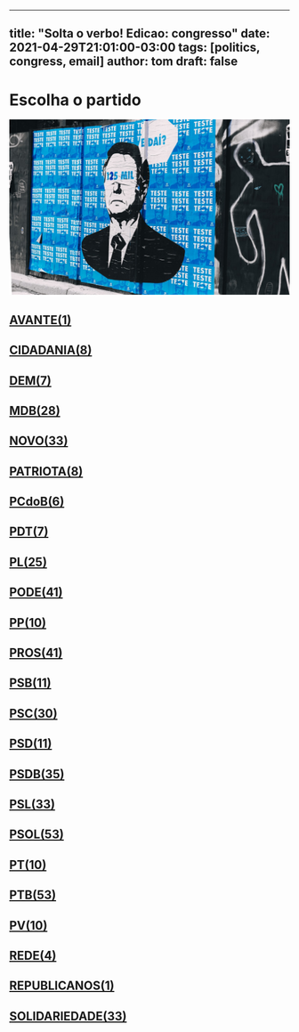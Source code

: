 
---
title: "Solta o verbo! Edicao: congresso"
date: 2021-04-29T21:01:00-03:00
tags: [politics, congress, email]
author: tom
draft: false
---
<h1>Escolha o partido</h1>
<img src="/images/bolsonegligencia.jpeg" />
<h2><a href="mailto:dep.luistibe@camara.leg.br,"> AVANTE(1) </a></h2><h2><a href="mailto:dep.chiquinhobrazao@camara.leg.br,dep.ledasadala@camara.leg.br,dep.tito@camara.leg.br,dep.sebastiaooliveira@camara.leg.br,dep.andrejanones@camara.leg.br,dep.greyceelias@camara.leg.br,dep.pastorsargentoisidorio@camara.leg.br,dep.paulabelmonte@camara.leg.br,"> CIDADANIA(8) </a></h2><h2><a href="mailto:dep.davitoria@camara.leg.br,dep.carmenzanotto@camara.leg.br,dep.danielcoelho@camara.leg.br,dep.alexmanente@camara.leg.br,dep.arnaldojardim@camara.leg.br,dep.rubensbueno@camara.leg.br,dep.rodrigomaia@camara.leg.br,"> DEM(7) </a></h2><h2><a href="mailto:dep.geninhozuliani@camara.leg.br,dep.luismiranda@camara.leg.br,dep.pauloazi@camara.leg.br,dep.igorkannario@camara.leg.br,dep.carloshenriquegaguim@camara.leg.br,dep.arthuroliveiramaia@camara.leg.br,dep.marcossoares@camara.leg.br,dep.dr.zachariascalil@camara.leg.br,dep.bilacpinto@camara.leg.br,dep.anibalgomes@camara.leg.br,dep.helioleite@camara.leg.br,dep.fernandocoelhofilho@camara.leg.br,dep.elmarnascimento@camara.leg.br,dep.juscelinofilho@camara.leg.br,dep.kimkataguiri@camara.leg.br,dep.efraimfilho@camara.leg.br,dep.pedrolupion@camara.leg.br,dep.elicorreafilho@camara.leg.br,dep.davidsoares@camara.leg.br,dep.alanrick@camara.leg.br,dep.professoradorinhaseabrarezende@camara.leg.br,dep.josemarioschreiner@camara.leg.br,dep.sostenescavalcante@camara.leg.br,dep.leurlomantojunior@camara.leg.br,dep.alexandreleite@camara.leg.br,dep.normaayub@camara.leg.br,dep.olivalmarques@camara.leg.br,dep.dulcemiranda@camara.leg.br,"> MDB(28) </a></h2><h2><a href="mailto:dep.gutembergreis@camara.leg.br,dep.sergiosouza@camara.leg.br,dep.mosesrodrigues@camara.leg.br,dep.newtoncardosojr@camara.leg.br,dep.marcosaureliosampaio@camara.leg.br,dep.giovanifeltes@camara.leg.br,dep.raulhenry@camara.leg.br,dep.flavianomelo@camara.leg.br,dep.elcionebarbalho@camara.leg.br,dep.osmarterra@camara.leg.br,dep.maurolopes@camara.leg.br,dep.celsomaldaner@camara.leg.br,dep.fabioramalho@camara.leg.br,dep.rogeriopeninhamendonca@camara.leg.br,dep.danieladowaguinho@camara.leg.br,dep.carloschiodini@camara.leg.br,dep.fabioreis@camara.leg.br,dep.marciobiolchi@camara.leg.br,dep.valtenirpereira@camara.leg.br,dep.walteralves@camara.leg.br,dep.juarezcosta@camara.leg.br,dep.jessicasales@camara.leg.br,dep.luciomosquini@camara.leg.br,dep.hildorocha@camara.leg.br,dep.isnaldobulhoesjr@camara.leg.br,dep.baleiarossi@camara.leg.br,dep.herculanopassos@camara.leg.br,dep.hermesparcianello@camara.leg.br,dep.joaomarcelosouza@camara.leg.br,dep.alceumoreira@camara.leg.br,dep.josepriante@camara.leg.br,dep.herciliocoelhodiniz@camara.leg.br,dep.pauloganime@camara.leg.br,"> NOVO(33) </a></h2><h2><a href="mailto:dep.alexisfonteyne@camara.leg.br,dep.gilsonmarques@camara.leg.br,dep.tiagomitraud@camara.leg.br,dep.adrianaventura@camara.leg.br,dep.viniciuspoit@camara.leg.br,dep.marcelvanhattem@camara.leg.br,dep.lucasgonzalez@camara.leg.br,dep.pastoreurico@camara.leg.br,"> PATRIOTA(8) </a></h2><h2><a href="mailto:dep.fredcosta@camara.leg.br,dep.marrecafilho@camara.leg.br,dep.dr.frederico@camara.leg.br,dep.roman@camara.leg.br,dep.alcidesrodrigues@camara.leg.br,dep.perpetuaalmeida@camara.leg.br,"> PCdoB(6) </a></h2><h2><a href="mailto:dep.danielalmeida@camara.leg.br,dep.professoramarcivania@camara.leg.br,dep.aliceportugal@camara.leg.br,dep.renildocalheiros@camara.leg.br,dep.orlandosilva@camara.leg.br,dep.jandirafeghali@camara.leg.br,dep.dagobertonogueira@camara.leg.br,"> PDT(7) </a></h2><h2><a href="mailto:dep.damiaofeliciano@camara.leg.br,dep.alexsantana@camara.leg.br,dep.fabiohenrique@camara.leg.br,dep.leonidascristino@camara.leg.br,dep.pompeodemattos@camara.leg.br,dep.felixmendoncajunior@camara.leg.br,dep.jesussergio@camara.leg.br,dep.eduardobismarck@camara.leg.br,dep.wolneyqueiroz@camara.leg.br,dep.silviacristina@camara.leg.br,dep.subtenentegonzaga@camara.leg.br,dep.gustavofruet@camara.leg.br,dep.tabataamaral@camara.leg.br,dep.idilvanalencar@camara.leg.br,dep.marioheringer@camara.leg.br,dep.totonholopes@camara.leg.br,dep.andrefigueiredo@camara.leg.br,dep.marlonsantos@camara.leg.br,dep.pauloramos@camara.leg.br,dep.flavionogueira@camara.leg.br,dep.flaviamorais@camara.leg.br,dep.chicodangelo@camara.leg.br,dep.tuliogadelha@camara.leg.br,dep.afonsomotta@camara.leg.br,dep.josimarmaranhaozinho@camara.leg.br,"> PL(25) </a></h2><h2><a href="mailto:dep.laertebessa@camara.leg.br,dep.ediolopes@camara.leg.br,dep.pastorgil@camara.leg.br,dep.luizcarlosmotta@camara.leg.br,dep.lincolnportela@camara.leg.br,dep.zevitor@camara.leg.br,dep.joaomaia@camara.leg.br,dep.luiznishimori@camara.leg.br,dep.fernandorodolfo@camara.leg.br,dep.joaocarlosbacelar@camara.leg.br,dep.miguellombardi@camara.leg.br,dep.gelsonazevedo@camara.leg.br,dep.giacobo@camara.leg.br,dep.luizantoniocorrea@camara.leg.br,dep.giovanicherini@camara.leg.br,dep.marcioalvino@camara.leg.br,dep.marceloramos@camara.leg.br,dep.magdamofatto@camara.leg.br,dep.joserocha@camara.leg.br,dep.abiliosantana@camara.leg.br,dep.paulofreirecosta@camara.leg.br,dep.juniormano@camara.leg.br,dep.wellingtonroberto@camara.leg.br,dep.aeltonfreitas@camara.leg.br,dep.viniciusgurgel@camara.leg.br,dep.vicentinhojunior@camara.leg.br,dep.valdevannoventa@camara.leg.br,dep.altineucortes@camara.leg.br,dep.tiririca@camara.leg.br,dep.sorayasantos@camara.leg.br,dep.boscocosta@camara.leg.br,dep.sergiotoledo@camara.leg.br,dep.capitaoaugusto@camara.leg.br,dep.capitaofabioabreu@camara.leg.br,dep.christianedesouzayared@camara.leg.br,dep.cristianovale@camara.leg.br,dep.raimundocosta@camara.leg.br,dep.juniorlourenco@camara.leg.br,dep.dr.jaziel@camara.leg.br,dep.policialkatiasastre@camara.leg.br,dep.leomoraes@camara.leg.br,"> PODE(41) </a></h2><h2><a href="mailto:dep.igortimo@camara.leg.br,dep.josivaldojp@camara.leg.br,dep.josenelto@camara.leg.br,dep.robertodelucena@camara.leg.br,dep.ricardoteobaldo@camara.leg.br,dep.diegogarcia@camara.leg.br,dep.renataabreu@camara.leg.br,dep.bacelar@camara.leg.br,dep.josemedeiros@camara.leg.br,dep.covattifilho@camara.leg.br,"> PP(10) </a></h2><h2><a href="mailto:dep.marionegromontejr@camara.leg.br,dep.jeronimogoergen@camara.leg.br,dep.margaretecoelho@camara.leg.br,dep.adrianodobaldy@camara.leg.br,dep.jaquelinecassol@camara.leg.br,dep.pinheirinho@camara.leg.br,dep.pedrowestphalen@camara.leg.br,dep.andrefufuca@camara.leg.br,dep.angelaamin@camara.leg.br,dep.iracemaportella@camara.leg.br,dep.guilhermederrite@camara.leg.br,dep.guilhermemussi@camara.leg.br,dep.cacaleao@camara.leg.br,dep.ajalbuquerque@camara.leg.br,dep.eduardodafonte@camara.leg.br,dep.marceloaro@camara.leg.br,dep.arthurlira@camara.leg.br,dep.atilalins@camara.leg.br,dep.atilalira@camara.leg.br,dep.betorosado@camara.leg.br,dep.celinaleao@camara.leg.br,dep.andreabdon@camara.leg.br,dep.ronaldocarletto@camara.leg.br,dep.christinoaureo@camara.leg.br,dep.dimasfabiano@camara.leg.br,dep.dr.luizantonioteixeirajr@camara.leg.br,dep.ricardoizar@camara.leg.br,dep.aguinaldoribeiro@camara.leg.br,dep.afonsohamm@camara.leg.br,dep.professoralcides@camara.leg.br,dep.ricardobarros@camara.leg.br,dep.fernandomonteiro@camara.leg.br,dep.faustopinato@camara.leg.br,dep.francocartafina@camara.leg.br,dep.nerigeller@camara.leg.br,dep.juliolopes@camara.leg.br,dep.claudiocajado@camara.leg.br,dep.laerciooliveira@camara.leg.br,dep.evairvieirademelo@camara.leg.br,dep.hirangoncalves@camara.leg.br,dep.gastaovieira@camara.leg.br,"> PROS(41) </a></h2><h2><a href="mailto:dep.bocaaberta@camara.leg.br,dep.toninhowandscheer@camara.leg.br,dep.clarissagarotinho@camara.leg.br,dep.welitonprado@camara.leg.br,dep.erosbiondini@camara.leg.br,dep.capitaowagner@camara.leg.br,dep.carladickson@camara.leg.br,dep.acaciofavacho@camara.leg.br,dep.ulduricojunior@camara.leg.br,dep.vaidonoliveira@camara.leg.br,dep.vilsondafetaemg@camara.leg.br,"> PSB(11) </a></h2><h2><a href="mailto:dep.lidicedamata@camara.leg.br,dep.lizianebayer@camara.leg.br,dep.lucianoducci@camara.leg.br,dep.jeffersoncampos@camara.leg.br,dep.alessandromolon@camara.leg.br,dep.alielmachado@camara.leg.br,dep.emidinhomadeira@camara.leg.br,dep.rodrigoagostinho@camara.leg.br,dep.danilocabral@camara.leg.br,dep.rafaelmotta@camara.leg.br,dep.odoricomonteiro@camara.leg.br,dep.eliasvaz@camara.leg.br,dep.felipecarreras@camara.leg.br,dep.juliodelgado@camara.leg.br,dep.feliperigoni@camara.leg.br,dep.miltoncoelho@camara.leg.br,dep.ricardosilva@camara.leg.br,dep.mauronazif@camara.leg.br,dep.tedconti@camara.leg.br,dep.rodrigocoelho@camara.leg.br,dep.cassioandrade@camara.leg.br,dep.gonzagapatriota@camara.leg.br,dep.rosanavalle@camara.leg.br,dep.tadeualencar@camara.leg.br,dep.biradopindare@camara.leg.br,dep.heitorschuch@camara.leg.br,dep.camilocapiberibe@camara.leg.br,dep.gervasiomaia@camara.leg.br,dep.marcelonilo@camara.leg.br,dep.otonidepaula@camara.leg.br,"> PSC(30) </a></h2><h2><a href="mailto:dep.leonardogadelha@camara.leg.br,dep.euclydespettersen@camara.leg.br,dep.osiresdamaso@camara.leg.br,dep.ricardodakarol@camara.leg.br,dep.glaustindafokus@camara.leg.br,dep.aluisiomendes@camara.leg.br,dep.andreferreira@camara.leg.br,dep.gilbertonascimento@camara.leg.br,dep.pauloeduardomartins@camara.leg.br,dep.lauriete@camara.leg.br,dep.sidneyleite@camara.leg.br,"> PSD(11) </a></h2><h2><a href="mailto:dep.paulovicentecaleffi@camara.leg.br,dep.vermelho@camara.leg.br,dep.ottoalencarfilho@camara.leg.br,dep.stefanoaguiar@camara.leg.br,dep.pedroaugustopalareti@camara.leg.br,dep.sergiobrito@camara.leg.br,dep.sargentofahur@camara.leg.br,dep.marxbeltrao@camara.leg.br,dep.ricardoguidi@camara.leg.br,dep.misaelvarella@camara.leg.br,dep.neucimarfraga@camara.leg.br,dep.reinholdstephanesjunior@camara.leg.br,dep.paulomagalhaes@camara.leg.br,dep.marcobertaiolli@camara.leg.br,dep.joaquimpassarinho@camara.leg.br,dep.andredepaula@camara.leg.br,dep.edilaziojunior@camara.leg.br,dep.charlesfernandes@camara.leg.br,dep.hugoleal@camara.leg.br,dep.haroldocathedral@camara.leg.br,dep.juniorferrari@camara.leg.br,dep.expeditonetto@camara.leg.br,dep.antoniobrito@camara.leg.br,dep.diegoandrade@camara.leg.br,dep.fabiomitidieri@camara.leg.br,dep.domingosneto@camara.leg.br,dep.franciscojr@camara.leg.br,dep.juliocesar@camara.leg.br,dep.flordelis@camara.leg.br,dep.darcidematos@camara.leg.br,dep.fabiotrad@camara.leg.br,dep.delegadoedermauro@camara.leg.br,dep.cezinhademadureira@camara.leg.br,dep.josenunes@camara.leg.br,dep.betopereira@camara.leg.br,"> PSDB(35) </a></h2><h2><a href="mailto:dep.mararocha@camara.leg.br,dep.samuelmoreira@camara.leg.br,dep.ednahenrique@camara.leg.br,dep.celsosabino@camara.leg.br,dep.eduardobarbosa@camara.leg.br,dep.celiosilveira@camara.leg.br,dep.rodrigodecastro@camara.leg.br,dep.sheridan@camara.leg.br,dep.marianacarvalho@camara.leg.br,dep.terezanelma@camara.leg.br,dep.eduardocury@camara.leg.br,dep.nilsonpinto@camara.leg.br,dep.otavioleite@camara.leg.br,dep.carlossampaio@camara.leg.br,dep.rosemodesto@camara.leg.br,dep.rossoni@camara.leg.br,dep.daniloforte@camara.leg.br,dep.brunafurlan@camara.leg.br,dep.biacavassa@camara.leg.br,dep.geovaniadesa@camara.leg.br,dep.danieltrzeciak@camara.leg.br,dep.pauloabiackel@camara.leg.br,dep.pedrovilela@camara.leg.br,dep.rafafa@camara.leg.br,dep.lucasredecker@camara.leg.br,dep.alexandrefrota@camara.leg.br,dep.domingossavio@camara.leg.br,dep.vitorlippi@camara.leg.br,dep.adolfoviana@camara.leg.br,dep.aecioneves@camara.leg.br,dep.luizcarlos@camara.leg.br,dep.vanderleimacris@camara.leg.br,dep.nereucrispim@camara.leg.br,"> PSL(33) </a></h2><h2><a href="mailto:dep.delegadomarcelofreitas@camara.leg.br,dep.delegadoantoniofurtado@camara.leg.br,dep.professorjoziel@camara.leg.br,dep.fabioschiochet@camara.leg.br,dep.delegadopablo@camara.leg.br,dep.professoradayanepimentel@camara.leg.br,dep.nelsonbarbudo@camara.leg.br,dep.danielsilveira@camara.leg.br,dep.carlosjordy@camara.leg.br,dep.delegadowaldir@camara.leg.br,dep.feliciolaterca@camara.leg.br,dep.danielfreitas@camara.leg.br,dep.coroneltadeu@camara.leg.br,dep.carolinedetoni@camara.leg.br,dep.coronelchrisostomo@camara.leg.br,dep.coronelarmando@camara.leg.br,dep.dr.luizovando@camara.leg.br,dep.dra.sorayamanato@camara.leg.br,dep.eduardobolsonaro@camara.leg.br,dep.christonietto@camara.leg.br,dep.charllesevangelista@camara.leg.br,dep.nicoletti@camara.leg.br,dep.felipefrancischini@camara.leg.br,dep.junioamaral@camara.leg.br,dep.carlazambelli@camara.leg.br,dep.majorfabiana@camara.leg.br,dep.heliolopes@camara.leg.br,dep.marceloalvaroantonio@camara.leg.br,dep.heitorfreire@camara.leg.br,dep.marcelobrum@camara.leg.br,dep.luizlima@camara.leg.br,dep.lucianobivar@camara.leg.br,dep.gurgel@camara.leg.br,dep.guigapeixoto@camara.leg.br,dep.marciolabre@camara.leg.br,dep.lourivalgomes@camara.leg.br,dep.loestertrutis@camara.leg.br,dep.alinesleutjes@camara.leg.br,dep.alesilva@camara.leg.br,dep.vitorhugo@camara.leg.br,dep.leomotta@camara.leg.br,dep.biakicis@camara.leg.br,dep.abouanni@camara.leg.br,dep.bibonunes@camara.leg.br,dep.bozzella@camara.leg.br,dep.generalpeternelli@camara.leg.br,dep.generalgirao@camara.leg.br,dep.sanderson@camara.leg.br,dep.filipebarros@camara.leg.br,dep.julianlemos@camara.leg.br,dep.joicehasselmann@camara.leg.br,dep.luizphilippedeorleansebraganca@camara.leg.br,dep.vivireis@camara.leg.br,"> PSOL(53) </a></h2><h2><a href="mailto:dep.davidmiranda@camara.leg.br,dep.ivanvalente@camara.leg.br,dep.fernandamelchionna@camara.leg.br,dep.luizaerundina@camara.leg.br,dep.marcelofreixo@camara.leg.br,dep.aureacarolina@camara.leg.br,dep.glauberbraga@camara.leg.br,dep.taliriapetrone@camara.leg.br,dep.samiabomfim@camara.leg.br,dep.zeneto@camara.leg.br,"> PT(10) </a></h2><h2><a href="mailto:dep.ruifalcao@camara.leg.br,dep.professorarosaneide@camara.leg.br,dep.zecarlos@camara.leg.br,dep.bohngass@camara.leg.br,dep.rubensotoni@camara.leg.br,dep.afonsoflorence@camara.leg.br,dep.waldenorpereira@camara.leg.br,dep.betofaro@camara.leg.br,dep.arlindochinaglia@camara.leg.br,dep.carlosveras@camara.leg.br,dep.carloszarattini@camara.leg.br,dep.rogeriocorreia@camara.leg.br,dep.alencarsantanabraga@camara.leg.br,dep.reginaldolopes@camara.leg.br,dep.vicentinho@camara.leg.br,dep.rejanedias@camara.leg.br,dep.alexandrepadilha@camara.leg.br,dep.celiomoura@camara.leg.br,dep.vanderloubet@camara.leg.br,dep.valmirassuncao@camara.leg.br,dep.airtonfaleiro@camara.leg.br,dep.beneditadasilva@camara.leg.br,dep.pauloguedes@camara.leg.br,dep.pedrouczai@camara.leg.br,dep.odaircunha@camara.leg.br,dep.niltotatto@camara.leg.br,dep.nataliabonavides@camara.leg.br,dep.merlongsolano@camara.leg.br,dep.freianastacioribeiro@camara.leg.br,dep.mariliaarraes@camara.leg.br,dep.marcon@camara.leg.br,dep.gleisihoffmann@camara.leg.br,dep.heldersalomao@camara.leg.br,dep.luiziannelins@camara.leg.br,dep.henriquefontana@camara.leg.br,dep.joaodaniel@camara.leg.br,dep.jorgesolla@camara.leg.br,dep.joseairtonfelixcirilo@camara.leg.br,dep.leonardomonteiro@camara.leg.br,dep.joseguimaraes@camara.leg.br,dep.leodebrito@camara.leg.br,dep.josericardo@camara.leg.br,dep.joseildoramos@camara.leg.br,dep.erikakokay@camara.leg.br,dep.enioverri@camara.leg.br,dep.mariadorosario@camara.leg.br,dep.zecadirceu@camara.leg.br,dep.patrusananias@camara.leg.br,dep.paulao@camara.leg.br,dep.pauloteixeira@camara.leg.br,dep.padrejoao@camara.leg.br,dep.paulopimenta@camara.leg.br,dep.wilsonsantiago@camara.leg.br,"> PTB(53) </a></h2><h2><a href="mailto:dep.marcelomoraes@camara.leg.br,dep.pedroaugustobezerra@camara.leg.br,dep.paulobengtson@camara.leg.br,dep.pedrolucasfernandes@camara.leg.br,dep.emanuelpinheironeto@camara.leg.br,dep.luisacanziani@camara.leg.br,dep.nivaldoalbuquerque@camara.leg.br,dep.mauriciodziedricki@camara.leg.br,dep.eduardocosta@camara.leg.br,dep.professorisraelbatista@camara.leg.br,"> PV(10) </a></h2><h2><a href="mailto:dep.enricomisasi@camara.leg.br,dep.leandre@camara.leg.br,dep.celiostudart@camara.leg.br,dep.joeniawapichana@camara.leg.br,"> REDE(4) </a></h2><h2><a href="mailto:dep.cleberverde@camara.leg.br,"> REPUBLICANOS(1) </a></h2><h2><a href="mailto:dep.luizaogoulart@camara.leg.br,dep.amaroneto@camara.leg.br,dep.joaocampos@camara.leg.br,dep.alinegurgel@camara.leg.br,dep.heliocosta@camara.leg.br,dep.hugomotta@camara.leg.br,dep.aroldomartins@camara.leg.br,dep.viniciuscarvalho@camara.leg.br,dep.jorgebraz@camara.leg.br,dep.vavamartins@camara.leg.br,dep.jhonatandejesus@camara.leg.br,dep.benesleocadio@camara.leg.br,dep.marciomarinho@camara.leg.br,dep.rosangelagomes@camara.leg.br,dep.ossesiosilva@camara.leg.br,dep.miltonvieira@camara.leg.br,dep.carlosgomes@camara.leg.br,dep.robertoalves@camara.leg.br,dep.capitaoalbertoneto@camara.leg.br,dep.juliocesarribeiro@camara.leg.br,dep.lafayettedeandrada@camara.leg.br,dep.tiaeron@camara.leg.br,dep.severinopessoa@camara.leg.br,dep.silascamara@camara.leg.br,dep.mariarosas@camara.leg.br,dep.silviocostafilho@camara.leg.br,dep.gilcutrim@camara.leg.br,dep.gilbertoabramo@camara.leg.br,dep.marcospereira@camara.leg.br,dep.pr.marcofeliciano@camara.leg.br,dep.celsorussomanno@camara.leg.br,dep.dr.goncalo@camara.leg.br,dep.zesilva@camara.leg.br,"> SOLIDARIEDADE(33) </a></h2>